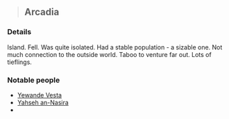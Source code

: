 >## Arcadia

### Details

Island. Fell. Was quite isolated. Had a stable population - a sizable one. Not much connection to the outside world. Taboo to venture far out. Lots of tieflings. 

### Notable people
- [Yewande Vesta](../Characters/NPCs/Yewande%20Vesta.md)
- [Yahseh an-Nasira](../Characters/NPCs/Yahseh%20an-Nasira.md)
- 
